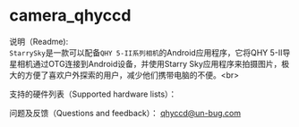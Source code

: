 # camera_qhyccd


说明（Readme):<br>
`StarrySky`是一款可以配备`QHY 5-II系列相机`的Android应用程序，它将QHY 5-II导星相机通过OTG连接到Android设备，并使用Starry Sky应用程序来拍摄图片，极大的方便了喜欢户外探索的用户，减少他们携带电脑的不便。\<br>


支持的硬件列表（Supported hardware lists）：




问题及反馈（Questions and feedback）：
   qhyccd@un-bug.com
